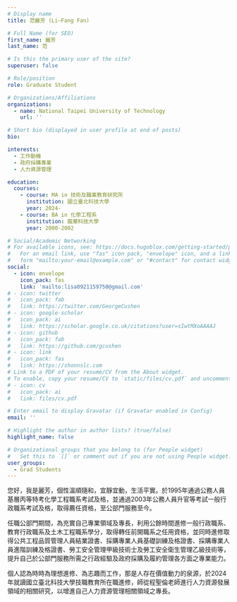 ```yaml
---
# Display name
title: 范麗芳 (Li–Fang Fan)

# Full Name (for SEO)
first_name: 麗芳
last_name: 范

# Is this the primary user of the site?
superuser: false

# Role/position
role: Graduate Student

# Organizations/Affiliations
organizations:
  - name: National Taipei University of Technology
    url: ''

# Short bio (displayed in user profile at end of posts)
bio:

interests:
  - 工作動機
  - 政府採購專業
  - 人力資源管理

education:
  courses:
    - course: MA in 技術及職業教育研究所
      institution: 國立臺北科技大學
      year: 2024-
    - course: BA in 化學工程系  
      institution: 龍華科技大學
      year: 2000-2002

# Social/Academic Networking
# For available icons, see: https://docs.hugoblox.com/getting-started/page-builder/#icons
#   For an email link, use "fas" icon pack, "envelope" icon, and a link in the
#   form "mailto:your-email@example.com" or "#contact" for contact widget.
social:
  - icon: envelope
    icon_pack: fas
    link: 'mailto:lisa0921159750@gmail.com'
# - icon: twitter
#   icon_pack: fab
#   link: https://twitter.com/GeorgeCushen
# - icon: google-scholar
#   icon_pack: ai
#   link: https://scholar.google.co.uk/citations?user=sIwtMXoAAAAJ
# - icon: github
#   icon_pack: fab
#   link: https://github.com/gcushen
# - icon: link
#   icon_pack: fas
#   link: https://shonnslc.com
# Link to a PDF of your resume/CV from the About widget.
# To enable, copy your resume/CV to `static/files/cv.pdf` and uncomment the lines below.
# - icon: cv
#   icon_pack: ai
#   link: files/cv.pdf

# Enter email to display Gravatar (if Gravatar enabled in Config)
email: ''

# Highlight the author in author lists? (true/false)
highlight_name: false

# Organizational groups that you belong to (for People widget)
#   Set this to `[]` or comment out if you are not using People widget.
user_groups:
  - Grad Students
---
```


您好，我是麗芳，個性溫順隨和，宜靜宜動，生活平實。於1995年通過公務人員基層丙等特考化學工程職系考試及格，並通過2003年公務人員升官等考試一般行政職系考試及格，取得薦任資格，至公部門服務至今。

任職公部門期間，為充實自己專業領域及專長，利用公餘時間進修一般行政職系、教育行政職系及土木工程職系學分，取得轉任前開職系之任用資格，並同時進修取得公共工程品質管理人員結業證書、採購專業人員基礎訓練及格證書、採購專業人員進階訓練及格證書、勞工安全管理甲級技術士及勞工安全衛生管理乙級技術等，提升自己於公部門服務所需之行政經驗及政府採購及履約管理各方面之專業能力。

個人認為時時為理想進修、為志趣而工作，那是人存在價值動力的泉源，於2024年就讀國立臺北科技大學技職教育所在職進修，師從程聖倫老師進行人力資源發展領域的相關研究，以增進自己人力資源管理相關領域之專長。